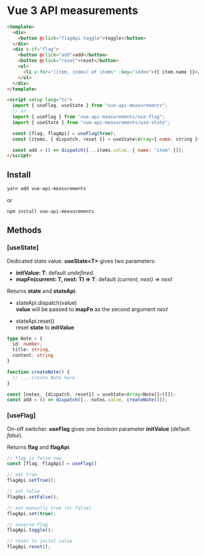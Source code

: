 # Vue 3 API measurements

```html
<template>
  <div>
    <button @click="flagApi.toggle">toggle</button>
  </div>
  <div v-if="flag">
    <button @click="add">add</button>
    <button @click="reset">reset</button>
    <ul>
      <li v-for="(item, index) of items" :key="index">{{ item.name }}</li>
    </ul>
  </div>
</template>

<script setup lang="ts">
  import { useFlag, useState } from "vue-api-measurements";
  // or
  import { useFlag } from "vue-api-measurements/use-flag";
  import { useState } from "vue-api-measurements/use-state";

  const [flag, flagApi] = useFlag(true);
  const [items, { dispatch, reset }] = useState<Array<{ name: string }>>([]);

  const add = () => dispatch([...items.value, { name: "item" }]);
</script>
```

## Install

```bash
yarn add vue-api-measurements
```
or
```bash
npm install vue-api-measurements
```

## Methods

### **[useState]**

Dedicated state value. **useState\<T\>** gives two parameters:
- **initValue: T**: default _undefined_.
- **mapFn(current: T, next: T) => T**: default _(current, next) => next_ 

Returns **state** and **stateApi**.

- stateApi.dispatch(value)  
**value** will be passed to **mapFn** as the second argument _next_

- stateApi.reset()   
reset **state** to **initValue**

```ts
type Note = {
  id: number,
  title: string,
  content: string
}

function createNote() {
  // ... create Note here
}

const [notes, {dispatch, reset}] = useState<Array<Note[]>([]);
const add = () => dispatch([...notes.value, createNote()]);
```

### **[useFlag]**

On-off switcher. **useFlag** gives one _boolean_ parameter **initValue** (default _false_).  

Returns **flag** and **flagApi**.

```ts
// flag is false now
const [flag, flagApi] = useFlag()

// set true
flagApi.setTrue();

// set false
flagApi.setFalse();

// set manually true (or false)
flagApi.set(true);

// inverse flag
flagApi.toggle();

// reset to inital value
flagApi.reset();
```
